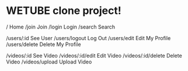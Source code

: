 # WETUBE clone project!

/ Home
/join Join
/login Login
/search Search

/users/:id See User
/users/logout Log Out
/users/edit Edit My Profile
/users/delete Delete My Profile

/videos/:id See Video
/videos/:id/edit Edit Video
/videos/:id/delete Delete Video
/videos/upload Upload Video
